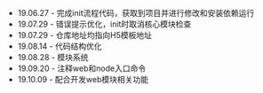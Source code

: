 - 19.06.27 - 完成init流程代码，获取到项目并进行修改和安装依赖运行
- 19.07.29 - 错误提示优化，init时取消核心模块检查
- 19.07.29 - 仓库地址均指向H5模板地址
- 19.08.14 - 代码结构优化
- 19.08.28 - 模块系统
- 19.09.20 - 注释web和node入口命令
- 19.10.09 - 配合开发web模块相关功能


